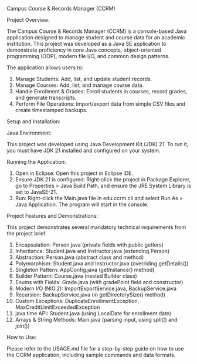 Campus Course & Records Manager (CCRM)

Project Overview:

The Campus Course & Records Manager (CCRM) is a console-based Java application designed to manage student and course data for an academic institution. This project was developed as a Java SE application to demonstrate proficiency in core Java concepts, object-oriented programming (OOP), modern file I/O, and common design patterns.

The application allows users to:

1) Manage Students: Add, list, and update student records.
2) Manage Courses: Add, list, and manage course data.
3) Handle Enrollment & Grades: Enroll students in courses, record grades, and generate transcripts.
4) Perform File Operations: Import/export data from simple CSV files and create timestamped backups.

Setup and Installation:

Java Environment:

This project was developed using Java Development Kit (JDK) 21. To run it, you must have JDK 21 installed and configured on your system.

Running the Application:

1) Open in Eclipse: Open this project in Eclipse IDE.
2) Ensure JDK 21 is configured: Right-click the project in Package Explorer, go to Properties > Java Build Path, and ensure the JRE System Library is set to JavaSE-21.
3) Run: Right-click the Main.java file in edu.ccrm.cli and select Run As > Java Application. The program will start in the console.

Project Features and Demonstrations:

This project demonstrates several mandatory technical requirements from the project brief.

1) Encapsulation: Person.java (private fields with public getters)
2) Inheritance: Student.java and Instructor.java (extending Person)
3) Abstraction: Person.java (abstract class and method)
4) Polymorphism: Student.java and Instructor.java (overriding getDetails())
5) Singleton Pattern: AppConfig.java (getInstance() method)
6) Builder Pattern: Course.java (nested Builder class)
7) Enums with Fields: Grade.java (with gradePoint field and constructor)
8) Modern I/O (NIO.2): ImportExportService.java, BackupService.java
9) Recursion: BackupService.java (in getDirectorySize() method)
10) Custom Exceptions: DuplicateEnrollmentException, MaxCreditLimitExceededException
11) java.time API: Student.java (using LocalDate for enrollment date)
12) Arrays & String Methods: Main.java (parsing input, using split() and join())

How to Use:

Please refer to the USAGE.md file for a step-by-step guide on how to use the CCRM application, including sample commands and data formats.
